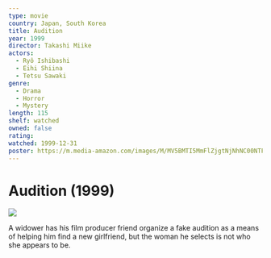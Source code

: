 ```yaml
---
type: movie
country: Japan, South Korea
title: Audition
year: 1999
director: Takashi Miike
actors:
  - Ryô Ishibashi
  - Eihi Shiina
  - Tetsu Sawaki
genre:
  - Drama
  - Horror
  - Mystery
length: 115
shelf: watched
owned: false
rating:
watched: 1999-12-31
poster: https://m.media-amazon.com/images/M/MV5BMTI5MmFlZjgtNjNhNC00NTFlLWEzZTctYjNjZDdjYjVmNjExXkEyXkFqcGc@._V1_SX300.jpg
---
```


# Audition (1999)

![](https://m.media-amazon.com/images/M/MV5BMTI5MmFlZjgtNjNhNC00NTFlLWEzZTctYjNjZDdjYjVmNjExXkEyXkFqcGc@._V1_SX300.jpg)

A widower has his film producer friend organize a fake audition as a means of helping him find a new girlfriend, but the woman he selects is not who she appears to be.